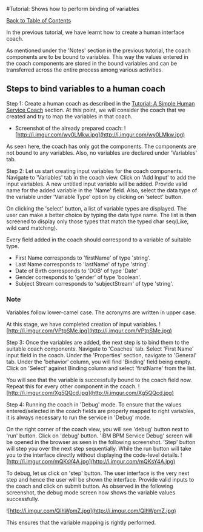 #Tutorial: Shows how to perform binding of variables

[Back to Table of Contents](TableOfContents.md)


In the previous tutorial, we have learnt how to create a human interface coach.

As mentioned under the 'Notes' section in the previous tutorial, the coach components are to be bound to variables. This way the values entered in the coach components are stored in the bound variables and can be transferred across the entire process among various activities.

## Steps to bind variables to a human coach ##

Step 1:
Create a human coach as described in the [Tutorial: A Simple Human Service Coach](SimpleCoach.md) section.
At this point, we will consider the coach that we created and try to map the variables in that coach.
  * Screenshot of the already prepared coach:
![http://i.imgur.com/wy0LMkw.jpg](http://i.imgur.com/wy0LMkw.jpg)

As seen here, the coach has only got the components. The components are not bound to any variables. Also, no variables are declared under 'Variables' tab.

Step 2:
Let us start creating input variables for the coach components.
Navigate to 'Variables' tab in the coach view. Click on 'Add Input' to add the input variables.
A new untitled input variable will be added. Provide valid name for the added variable in the 'Name' field. Also, select the data type of the variable under 'Variable Type' option by clicking on 'select' button.

On clicking the 'select' button, a list of variable types are displayed. The user can make a better choice by typing the data type name. The list is then screened to display only those types that match the typed char seq(Like, wild card matching).

Every field added in the coach should correspond to a variable of suitable type.
  * First Name corresponds to 'firstName' of type 'string'.
  * Last Name corresponds to 'lastName' of type 'string'.
  * Date of Birth corresponds to 'DOB' of type 'Date'
  * Gender corresponds to 'gender' of type 'boolean'.
  * Subject Stream corresponds to 'subjectStream' of type 'string'.

### Note ###
Variables follow lower-camel case. The acronyms are written in upper case.

At this stage, we have completed creation of input variables.
![http://i.imgur.com/VPtpSMe.jpg](http://i.imgur.com/VPtpSMe.jpg)

Step 3:
Once the variables are added, the next step is to bind them to the suitable coach components.
Navigate to 'Coaches' tab. Select 'First Name' input field in the coach. Under the 'Properties' section, navigate to 'General' tab. Under the 'behavior' column, you will find 'Binding' field being empty.
Click on 'Select' against Binding column and select 'firstName' from the list.

You will see that the variable is successfully bound to the coach field now.
Repeat this for every other component in the coach.
![http://i.imgur.com/Xg5QQcd.jpg](http://i.imgur.com/Xg5QQcd.jpg)


Step 4:
Running the coach in 'Debug' mode.
To ensure that the values entered/selected in the coach fields are properly mapped to right variables, it is always necessary to run the service in 'Debug' mode.

On the right corner of the coach view, you will see 'debug' button next to 'run' button. Click on 'debug' button. 'IBM BPM Service Debug' screen will be opened in the browser as seen in the following screenshot.
'Step' button will step you over the next step sequentially. While the run button will take you to the interface directly without displaying the code-level details.
![http://i.imgur.com/mQKsY4A.jpg](http://i.imgur.com/mQKsY4A.jpg)

To debug, let us click on 'step' button. The user interface is the very next step and hence the user will be shown the interface. Provide valid inputs to the coach and click on submit button.
As observed in the following screenshot, the debug mode screen now shows the variable values successfully.

![http://i.imgur.com/QIhWpmZ.jpg](http://i.imgur.com/QIhWpmZ.jpg)

This ensures that the variable mapping is rightly performed.